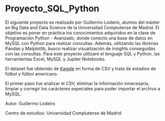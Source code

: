 # Proyecto_SQL_Python

El siguiente proyecto es realizado por Guillermo Lodeiro, alumno del máster en Big Data and Data Science de la Universidad Complutense de Madrid. El objetivo es poner en práctica los conocimientos adquiridos en la clase de Programación Python - Avanzado, donde conecto una base de datos en MySQL con Python para realizar consultas. Además, utilizando las librerías Pandas y Matplotlib, busco realizar visualización de insights conseguidas con las consultas. Para este proyecto utilizare el lenguaje SQL y Python, las herramientas Excel, MySQL y Jupiter Notebooks.

El dataset fue obtenido de [Kaggle](https://www.kaggle.com/datasets/imtkaggleteam/football-stadiums) en forma de CSV y trata de estadios de fútbol y fútbol americano. 

El primer paso fue analizar el CSV, eliminar la información innecesaria, limpiar y corregir los carácteres especiales para poder importar el archivo a MySQL. 

Autor: Guillermo Lodeiro

Centro de estudios: Universidad Complutense de Madrid


